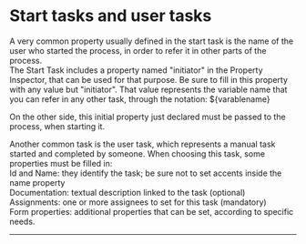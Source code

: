 # Start tasks and user tasks

A very common property usually defined in the start task is the name of the user who started the process, in order to refer it in other parts of the process.  
The Start Task includes a property named "initiator" in the Property Inspector, that can be used for that purpose. Be sure to fill in this property with any value but "initiator". That value represents the variable name that you can refer in any other task, through the notation: ${varablename}

On the other side, this initial property just declared must be passed to the process, when starting it.

Another common task is the user task, which represents a manual task started and completed by someone. When choosing this task, some properties must be filled in:  
Id and Name: they identify the task; be sure not to set accents inside the name property  
Documentation: textual description linked to the task \(optional\)  
Assignments: one or more assignees to set for this task \(mandatory\)  
Form properties: additional properties that can be set, according to specific needs.

---



